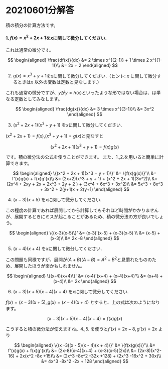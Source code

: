 # 20210601分解答

積の積分の計算方法です。

#### 1. $f(x) = x^2 + 2x + 1$を$x$に関して微分してください.

これは通常の微分です。

$$
\begin{aligned}
\frac{df(x)}{dx} &= 2 \times x^{(2-1)} + 1 \times 2 x^{(1-1)}\\
                 &= 2x + 2
\end{aligned}
$$


2. $g(x) = x^3 + y + 1$を$x$に関して微分してください.（ヒント: $x$ に関して微分するときは$x$ 以外の変数は定数と見なします.）

これも通常の微分ですが、$y$が$y=h(x)$といったような形ではない場合は、は単なる定数としてみなします。

$$
\begin{aligned}
\frac{dg(x)}{dx} &= 3 \times x^{(3-1)}\\
                 &= 3x^2
\end{aligned}
$$


3. $(x^2 + 2x + 1)(x^3 + y + 1)$ を$x$に関して微分してください.

$(x^2 + 2x + 1)=f(x)$,$(x^3 + y + 1)=g(x)$と見なすと

$$(x^2 + 2x + 1)(x^3 + y + 1) = f(x)g(x)$$ 

です。積の微分法の公式を使うことができます。
また、1.,2.を用いると簡単に計算できます。

$$
\begin{aligned}
\{(x^2 + 2x + 1)(x^3 + y + 1)\}' &= \{f(x)g(x)\}'\\
                                 &= f'(x)g(x) + f(x)g'(x)\\
                                 &= (2x+2)(x^3 + y + 1) + (x^2 + 2x + 1)(3x^2)\\
                                 &= (2x^4 + 2xy + 2x + 2x^3 + 2y + 2 ) + (3x^4 + 6x^3 + 3x^2)\\
                                 &= 5x^3 + 8x^3 + 3x^2 + 2(y+1)x + 2(y+1)
\end{aligned}
$$


4. $(x - 3)(x + 5)$ を$x$に関して微分してください.

この程度の計算であれば展開してから計算してもそれほど時間がかかりませんが、展開するときにミスが起こることがあるため、積の微分法の方が良いでしょう。

$$
\begin{aligned}
\{(x-3)(x-5)\}' &= (x-3)'(x-5) + (x-3)(x-5)'\\
                &= (x-5) + (x-3)\\
                &= 2x -8
\end{aligned}
$$

5. $(x - 4)(x + 4)$ を$x$に関して微分してください.

この問題も同様ですが、展開が$(A+B)(A-B) = A^2 - B^2$と見慣れたもののため、展開したほうが楽かもしれません。

$$
\begin{aligned}
\{(x-4)(x+4)\}' &= (x-4)'(x+4) + (x-4)(x+4)'\\
                &= (x+4) + (x-4)\\
                &= 2x
\end{aligned}
$$


6. $(x -3)(x + 5)(x - 4)(x + 4)$ を$x$に関して微分してください.

$f(x)=(x-3)(x+5),g(x)=(x-4)(x+4)$ とすると、上の式は次のようになります。

$$(x -3)(x + 5)(x - 4)(x + 4) = f(x)g(x)$$

こうすると積の微分法が使えますね。4.,5. を使うと$f'(x) = 2x -8,g'(x)=2x$ より

$$
\begin{aligned}
\{(x -3)(x - 5)(x - 4)(x + 4)\}' &= \{f(x)g(x)\}'\\
                                 &= f'(x)g(x) + f(x)g'(x)\\
                                 &= (2x-8)(x-4)(x+4) + (x-3)(x-5)(2x)\\
                                 &= (2x-8)(x^2-16) + 2x(x^2 -8x +15)\\
                                 &= (2x^3 -8x^2 -32x +128) + (2x^3 -16x^2 + 30x)\\
                                 &= 4x^3 -8x^2 -2x + 128
\end{aligned}
$$
